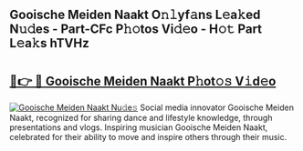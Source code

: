 ## Gooische Meiden Naakt O𝚗𝚕yf𝚊ns L𝚎a𝚔ed N𝚞𝚍es - Part-CFc P𝚑𝚘tos Vi𝚍𝚎o - H𝚘𝚝 Part L𝚎a𝚔s hTVHz

# <h2><a href="http://kf1w33s.oniu.top/?m=Gooische+Meiden+Naakt">🔗👉 🔴 Gooische Meiden Naakt P𝚑ot𝚘𝚜 V𝚒d𝚎o</a></h2>

[![Gooische Meiden Naakt Nu𝚍e𝚜](https://i.imgur.com/0qMVB7G.gif)](http://kf1w33s.oniu.top/?m=Gooische+Meiden+Naakt)
Social media innovator Gooische Meiden Naakt, recognized for sharing dance and lifestyle knowledge, through presentations and vlogs. Inspiring musician Gooische Meiden Naakt, celebrated for their ability to move and inspire others through their music.  
